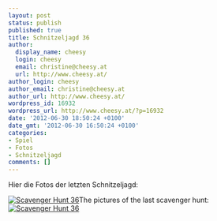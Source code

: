 ```yaml
---
layout: post
status: publish
published: true
title: Schnitzeljagd 36
author:
  display_name: cheesy
  login: cheesy
  email: christine@cheesy.at
  url: http://www.cheesy.at/
author_login: cheesy
author_email: christine@cheesy.at
author_url: http://www.cheesy.at/
wordpress_id: 16932
wordpress_url: http://www.cheesy.at/?p=16932
date: '2012-06-30 18:50:24 +0100'
date_gmt: '2012-06-30 16:50:24 +0100'
categories:
- Spiel
- Fotos
- Schnitzeljagd
comments: []
---
```

<!--:de-->Hier die Fotos der letzten Schnitzeljagd:
[![](http://www.cheesy.at/wp-content/uploads/tn.jpg "Scavenger Hunt 36")](http://www.cheesy.at/fotos/spiele/schnitzeljagd/scavenger-hunt/scavenger-hunt-36/)<!--:--><!--:en-->The pictures of the last scavenger hunt:
[![](http://www.cheesy.at/wp-content/uploads/tn.jpg "Scavenger Hunt 36")](http://www.cheesy.at/fotos/spiele/schnitzeljagd/scavenger-hunt/scavenger-hunt-36/)<!--:-->
